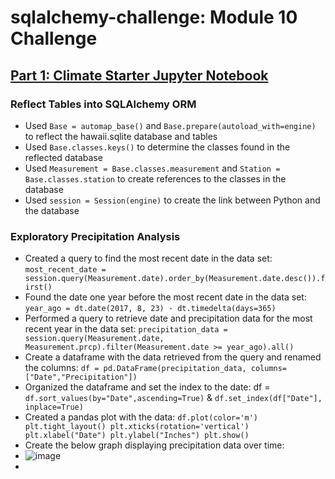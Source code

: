 # sqlalchemy-challenge: Module 10 Challenge
## [Part 1: Climate Starter Jupyter Notebook](https://github.com/lvit001/sqlalchemy-challenge/blob/main/SurfsUp/climate_starter.ipynb)
### Reflect Tables into SQLAlchemy ORM
- Used `Base = automap_base()` and `Base.prepare(autoload_with=engine)` to reflect the hawaii.sqlite database and tables
- Used `Base.classes.keys()` to determine the classes found in the reflected database
- Used `Measurement = Base.classes.measurement` and `Station = Base.classes.station` to create references to the classes in the database
- Used `session = Session(engine)` to create the link between Python and the database
### Exploratory Precipitation Analysis
- Created a query to find the most recent date in the data set: `most_recent_date = session.query(Measurement.date).order_by(Measurement.date.desc()).first()`
- Found the date one year before the most recent date in the data set: `year_ago = dt.date(2017, 8, 23) - dt.timedelta(days=365)`
- Performed a query to retrieve date and precipitation data for the most recent year in the data set: `precipitation_data = session.query(Measurement.date, Measurement.prcp).filter(Measurement.date >= year_ago).all()`
- Create a dataframe with the data retrieved from the query and renamed the columns: `df = pd.DataFrame(precipitation_data, columns=["Date","Precipitation"])`
- Organized the dataframe and set the index to the date: df = `df.sort_values(by="Date",ascending=True)` & `df.set_index(df["Date"], inplace=True)`
- Created a pandas plot with the data: `df.plot(color='m')
plt.tight_layout()
plt.xticks(rotation='vertical')
plt.xlabel("Date")
plt.ylabel("Inches")
plt.show()`
- Create the below graph displaying precipitation data over time:
- ![image](https://github.com/lvit001/sqlalchemy-challenge/assets/140283164/fb19015b-e883-4202-b550-6c4853692b70)
- 
